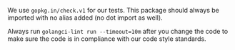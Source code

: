 We use `gopkg.in/check.v1` for our tests. This package should always be imported with no alias added (no dot import as well).

Always run `golangci-lint run --timeout=10m` after you change the code to make sure the code is in compliance with our code style standards.